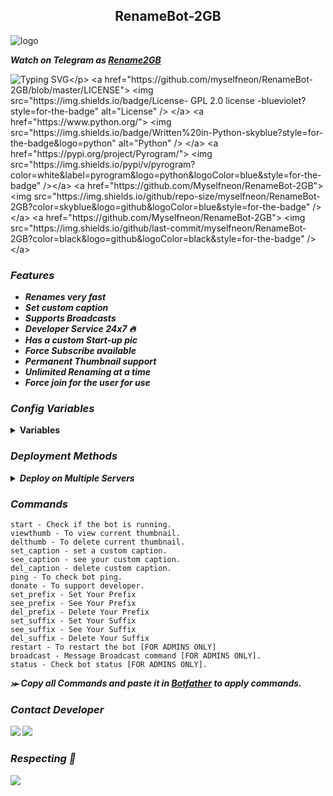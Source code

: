 <h2 align="center">
    RenameBot-2GB
</h2>

<img src="https://envs.sh/RQS.jpg" alt="logo" target="/blank">

_**Watch on Telegram as [Rename2GB](https://t.me/rename2GBbot)**_

![Typing SVG](https://readme-typing-svg.herokuapp.com/?lines=NEON+FILES+RENAME+BOT+2GB+!;CREATED+BY+MYSELFNEON!;A+RENAME+BOT+WITH+COOL+FEATURES!)</p>
<a href="https://github.com/myselfneon/RenameBot-2GB/blob/master/LICENSE"> <img src="https://img.shields.io/badge/License- GPL 2.0 license -blueviolet?style=for-the-badge" alt="License" /> </a>
<a href="https://www.python.org/"> <img src="https://img.shields.io/badge/Written%20in-Python-skyblue?style=for-the-badge&logo=python" alt="Python" /> </a>
<a href="https://pypi.org/project/Pyrogram/"> <img src="https://img.shields.io/pypi/v/pyrogram?color=white&label=pyrogram&logo=python&logoColor=blue&style=for-the-badge" /></a>
<a href="https://github.com/Myselfneon/RenameBot-2GB"> <img src="https://img.shields.io/github/repo-size/myselfneon/RenameBot-2GB?color=skyblue&logo=github&logoColor=blue&style=for-the-badge" /></a>
<a href="https://github.com/Myselfneon/RenameBot-2GB"> <img src="https://img.shields.io/github/last-commit/myselfneon/RenameBot-2GB?color=black&logo=github&logoColor=black&style=for-the-badge" /></a>

### _Features_
<b><i>
- Renames very fast
- Set custom caption
- Supports Broadcasts
- Developer Service 24x7 🔥
- Has a custom Start-up pic
- Force Subscribe available
- Permanent Thumbnail support
- Unlimited Renaming at a time
- Force join for the user for use
</b></i>

### _Config Variables_

<details><summary><b>Variables</summary></b></summary>

* [`API_ID`] - _**From  <a href='https://my.telegram.org/'>Telegram Auth**_</a>
* [`API_HASH`] - _**From <a href='https://my.telegram.org/'>Telegram Auth**_</a>
* [`BOT_TOKEN`] - _**From <a href='https://t.me/botfather'>BotFather**_</a>
* [`ADMIN`] - **_Admin user id_**
* [`DB_URL`] - _**Your<a href='https://cloud.mongodb.com/'> MongoDB Url**_</a>
* [`DB_NAME`] - _**Your <a href='https://cloud.mongodb.com/'>MongoDB database Name**_</a> _`Optional`_
* [`LOG_CHANNEL`] - _**Bot Log Channel. Id startswith -100**_
* [`FORCE_SUB`] - _**Force Sub Channel without @**_ _`Optional`_
* [`START_PIC`] - _**Start message photo**_ _`Optional`_
</details>

### _Deployment Methods_

<details><summary><b><i>Deploy on Multiple Servers</i></summary></b></summary>

<details><summary><b><i>Deploy To Heroku</i></b></summary>
<p>
<br>
<a href="https://heroku.com/deploy?template=https://github.com/MyselfNeon/RenameBot-2GB">
  <img src="https://www.herokucdn.com/deploy/button.svg" alt="Deploy To Heroku">
</a>
</p>
</details>

<details><summary><b><i>Deploy To Koyeb</i></b></summary>
<i>The fastest way to deploy the application is to click the Deploy to Koyeb button below.</i>

[![Deploy to Koyeb](https://www.koyeb.com/static/images/deploy/button.svg)](https://app.koyeb.com/deploy?type=git&repository=https://github.com/MyselfNeon/RenameBot-2GB)
</details>

<details><summary><b><i>Deploy on Railway</i></b></summary>
<a href="https://railway.app/new/template/y0ryFO">
<img src="https://railway.app/button.svg" alt="Deploy on Railway">
</a>
</details>

<details><summary><i><b>Deploy To Render</b></i></summary>
<br>
<a href="https://render.com/deploy?repo=https://github.com/MyselfNeon/RenameBot-2GB">
<img src="https://render.com/images/deploy-to-render-button.svg" alt="Deploy to Render">
</a>
</details>

<details><summary><b><i>Deploy To VPS</i></b></summary>
<p>
<pre>
Use VPS Branch
git clone https://github.com/MyselfNeon/RenameBot-2GB
# Install Packages
pip3 install -U -r requirements.txt
Edit config.py with variables as given below then run bot
python3 bot.py
</pre>
</p>
</details>

</details>

### _Commands_

```
start - Check if the bot is running.
viewthumb - To view current thumbnail.
delthumb - To delete current thumbnail.
set_caption - set a custom caption.
see_caption - see your custom caption.
del_caption - delete custom caption.
ping - To check bot ping.
donate - To support developer.
set_prefix - Set Your Prefix
see_prefix - See Your Prefix
del_prefix - Delete Your Prefix
set_suffix - Set Your Suffix
see_suffix - See Your Suffix
del_suffix - Delete Your Suffix
restart - To restart the bot [FOR ADMINS ONLY]
broadcast - Message Broadcast command [FOR ADMINS ONLY].
status - Check bot status [FOR ADMINS ONLY].
```
<b><i>⪼ Copy all Commands and paste it in <a href='https://t.me/botfather'>Botfather</a> to apply commands.

<h3>Contact Developer</h3>

<a href="https://telegram.me/OnionXbot"><img src="https://img.shields.io/badge/-Contact%20Dev-blue.svg?style=for-the-badge&logo=Telegram"></a>
<a href="https://telegram.me/neonfiles"><img src="https://img.shields.io/badge/-Update%20Channel-blue.svg?style=for-the-badge&logo=Telegram"></a>

### Respecting 🌊

<a href="https://github.com/myselfneon"><img src="https://img.shields.io/badge/-Developer%20-red.svg?style=for-the-badge&logo=Github"></a>
<a href='https://github.com/myselfnron'></a>
